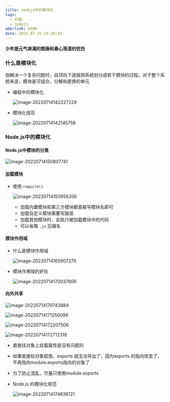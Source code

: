 ```yaml
---
title: nodejs中的模块化
tags:
  - 后端
  - nodejs
abbrlink: e508
date: 2022-07-25 14:29:34
---
```

**少年是元气淋漓的颓唐和春心荡漾的忧伤**
<!--more-->
### 什么是模块化

指解决一个复杂问题时，自顶向下逐层把系统划分成若干模块的过程。对于整个系统来说，模块是可组合，分解和更换的单元

- 编程中的模块化

  ![image-20220714142227229](http://img.buxiaoxing.com/uPic/2022/07/25142520-005mkX-14142228-qZxZoL-image-20220714142227229.png)

- 模块化规范

  ![image-20220714142145758](http://img.buxiaoxing.com/uPic/2022/07/25142606-usBX5K-14142147-YgHPPE-image-20220714142145758.png)

### Node.js中的模块化

#### Node.js中模块的分类

![image-20220714150807741](http://img.buxiaoxing.com/uPic/2022/07/25142625-6fnHeA-14150809-7NEHxc-image-20220714150807741.png)

#### 加载模块

- 使用 `require()`

  ![image-20220714150956206](http://img.buxiaoxing.com/uPic/2022/07/25142640-GTNeQe-14150957-nB1UQZ-image-20220714150956206.png)

  - 加载内置模块和第三方模块都直接写模块名即可
  - 加载自定义模块需要写路径
  - 加载其他模块时，会执行被加载模块中的代码
  - 可以省略 `.js` 后缀名

#### 模块作用域

- 什么是模块作用域

  ![image-20220714165907279](http://img.buxiaoxing.com/uPic/2022/07/25142657-K0RwRA-14165909-AN9Mtv-image-20220714165907279.png)

- 模块作用域的好处

  ![image-20220714170037806](http://img.buxiaoxing.com/uPic/2022/07/25142718-atalhT-14170045-a5gEgO-image-20220714170037806.png)

  

#### 向外共享

![image-20220714170743884](http://img.buxiaoxing.com/uPic/2022/07/25142744-lUBkBc-14170745-85BzhQ-image-20220714170743884.png)

![image-20220714171250096](http://img.buxiaoxing.com/uPic/2022/07/25142758-fp7I9d-14171251-ynNxgo-image-20220714171250096.png)

![image-20220714172207506](http://img.buxiaoxing.com/uPic/2022/07/25142810-qkeKR3-14172209-hIFFKc-image-20220714172207506.png)

![image-20220714172712318](http://img.buxiaoxing.com/uPic/2022/07/25142823-Zf0nX0-14172714-u9dBc8-image-20220714172712318.png)

- 直接往对象上挂载属性是没有问题的
- 如果直接给对象赋值，exports 就无法导出了，因为exports 的指向改变了，不再指向module.exports指向的对象了
- 为了防止混乱，尽量只使用module.exports

- Node.js 的模块化规范

  ![image-20220714174836121](http://img.buxiaoxing.com/uPic/2022/07/25142845-pcCor2-14174837-vFKtap-image-20220714174836121.png)

